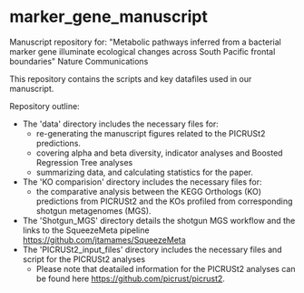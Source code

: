 # marker_gene_manuscript

Manuscript repository for: "Metabolic pathways inferred from a bacterial marker gene illuminate ecological changes across South Pacific frontal boundaries" Nature Communications

This repository contains the scripts and key datafiles used in our manuscript.

Repository outline:
- The 'data' directory includes the necessary files for:
    * re-generating the manuscript figures related to the PICRUSt2 predictions.
    * covering alpha and beta diversity, indicator analyses and Boosted Regression Tree analyses
    * summarizing data, and calculating statistics for the paper.
- The 'KO comparision' directory includes the necessary files for:
    * the comparative analysis between the KEGG Orthologs (KO) predictions from PICRUSt2 and the KOs profiled from corresponding shotgun metagenomes (MGS).
- The 'Shotgun_MGS' directory details the shotgun MGS workflow and the links to the SqueezeMeta pipeline https://github.com/jtamames/SqueezeMeta
- The 'PICRUSt2_input_files' directory includes the necessary files and script for the PICRUSt2 analyses 
    * Please note that deatailed information for the PICRUSt2 analyses can be found here https://github.com/picrust/picrust2.
